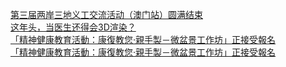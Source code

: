   
[第三届两岸三地义工交流活动（澳门站）圆满结束](http://www.dianyue.me/archives/874/3099ttlgjtnvpcex/)  
[这年头，当医生还得会3D渲染？](http://www.dianyue.me/archives/601/3y2icqwtip3bkhgj/)  
[「精神健康教育活動：康復教您‧親手製－微盆景工作坊」正接受報名](http://www.dianyue.me/archives/774/elnm5i81ekx21v1f/)  
[「精神健康教育活動：康復教您‧親手製－微盆景工作坊」正接受報名](http://www.dianyue.me/archives/807/bmltcdd0k378y8ts/)